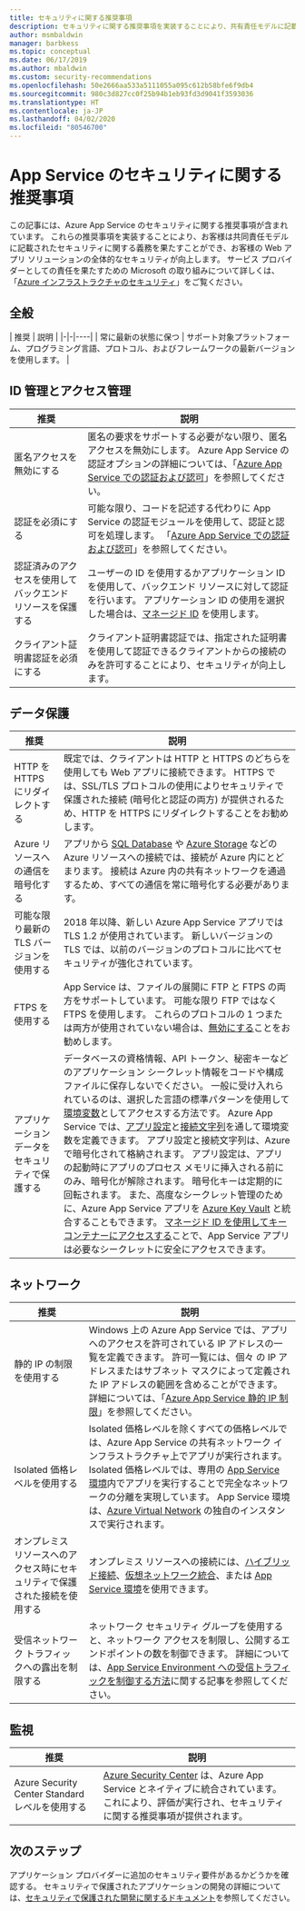 ```yaml
---
title: セキュリティに関する推奨事項
description: セキュリティに関する推奨事項を実装することにより、共有責任モデルに記載されたセキュリティに関する義務を果たすことができます。 アプリのセキュリティを強化します。
author: msmbaldwin
manager: barbkess
ms.topic: conceptual
ms.date: 06/17/2019
ms.author: mbaldwin
ms.custom: security-recommendations
ms.openlocfilehash: 50e2666aa533a5111055a095c612b58bfe6f9db4
ms.sourcegitcommit: 980c3d827cc0f25b94b1eb93fd3d9041f3593036
ms.translationtype: HT
ms.contentlocale: ja-JP
ms.lasthandoff: 04/02/2020
ms.locfileid: "80546700"
---
```

# <a name="security-recommendations-for-app-service"></a>App Service のセキュリティに関する推奨事項

この記事には、Azure App Service のセキュリティに関する推奨事項が含まれています。 これらの推奨事項を実装することにより、お客様は共同責任モデルに記載されたセキュリティに関する義務を果たすことができ、お客様の Web アプリ ソリューションの全体的なセキュリティが向上します。 サービス プロバイダーとしての責任を果たすための Microsoft の取り組みについて詳しくは、「[Azure インフラストラクチャのセキュリティ](../security/fundamentals/infrastructure.md)」をご覧ください。

## <a name="general"></a>全般

| 推奨 | 説明 |
|-|-|----|
| 常に最新の状態に保つ | サポート対象プラットフォーム、プログラミング言語、プロトコル、およびフレームワークの最新バージョンを使用します。 |

## <a name="identity-and-access-management"></a>ID 管理とアクセス管理

| 推奨 | 説明 |
|-|----|
| 匿名アクセスを無効にする | 匿名の要求をサポートする必要がない限り、匿名アクセスを無効にします。 Azure App Service の認証オプションの詳細については、「[Azure App Service での認証および認可](overview-authentication-authorization.md)」を参照してください。|
| 認証を必須にする | 可能な限り、コードを記述する代わりに App Service の認証モジュールを使用して、認証と認可を処理します。 「[Azure App Service での認証および認可](overview-authentication-authorization.md)」を参照してください。 |
| 認証済みのアクセスを使用してバックエンド リソースを保護する | ユーザーの ID を使用するかアプリケーション ID を使用して、バックエンド リソースに対して認証を行います。 アプリケーション ID の使用を選択した場合は、[マネージド ID](overview-managed-identity.md) を使用します。
| クライアント証明書認証を必須にする | クライアント証明書認証では、指定された証明書を使用して認証できるクライアントからの接続のみを許可することにより、セキュリティが向上します。 |

## <a name="data-protection"></a>データ保護

| 推奨 | 説明 |
|-|-|
| HTTP を HTTPS にリダイレクトする | 既定では、クライアントは HTTP と HTTPS のどちらを使用しても Web アプリに接続できます。 HTTPS では、SSL/TLS プロトコルの使用によりセキュリティで保護された接続 (暗号化と認証の両方) が提供されるため、HTTP を HTTPS にリダイレクトすることをお勧めします。 |
| Azure リソースへの通信を暗号化する | アプリから [SQL Database](https://azure.microsoft.com/services/sql-database/) や [Azure Storage](/azure/storage/) などの Azure リソースへの接続では、接続が Azure 内にとどまります。 接続は Azure 内の共有ネットワークを通過するため、すべての通信を常に暗号化する必要があります。 |
| 可能な限り最新の TLS バージョンを使用する | 2018 年以降、新しい Azure App Service アプリでは TLS 1.2 が使用されています。 新しいバージョンの TLS では、以前のバージョンのプロトコルに比べてセキュリティが強化されています。 |
| FTPS を使用する | App Service は、ファイルの展開に FTP と FTPS の両方をサポートしています。 可能な限り FTP ではなく FTPS を使用します。 これらのプロトコルの 1 つまたは両方が使用されていない場合は、[無効にする](deploy-ftp.md#enforce-ftps)ことをお勧めします。 |
| アプリケーション データをセキュリティで保護する | データベースの資格情報、API トークン、秘密キーなどのアプリケーション シークレット情報をコードや構成ファイルに保存しないでください。 一般に受け入れられているのは、選択した言語の標準パターンを使用して[環境変数](https://wikipedia.org/wiki/Environment_variable)としてアクセスする方法です。 Azure App Service では、[アプリ設定](web-sites-configure.md)と[接続文字列](web-sites-configure.md)を通して環境変数を定義できます。 アプリ設定と接続文字列は、Azure で暗号化されて格納されます。 アプリ設定は、アプリの起動時にアプリのプロセス メモリに挿入される前にのみ、暗号化が解除されます。 暗号化キーは定期的に回転されます。 また、高度なシークレット管理のために、Azure App Service アプリを [Azure Key Vault](/azure/key-vault/) と統合することもできます。 [マネージド ID を使用してキー コンテナーにアクセスする](../key-vault/tutorial-web-application-keyvault.md)ことで、App Service アプリは必要なシークレットに安全にアクセスできます。 |

## <a name="networking"></a>ネットワーク

| 推奨 | 説明 |
|-|-|
| 静的 IP の制限を使用する | Windows 上の Azure App Service では、アプリへのアクセスを許可されている IP アドレスの一覧を定義できます。 許可一覧には、個々 の IP アドレスまたはサブネット マスクによって定義された IP アドレスの範囲を含めることができます。 詳細については、「[Azure App Service 静的 IP 制限](app-service-ip-restrictions.md)」を参照してください。  |
| Isolated 価格レベルを使用する | Isolated 価格レベルを除くすべての価格レベルでは、Azure App Service の共有ネットワーク インフラストラクチャ上でアプリが実行されます。 Isolated 価格レベルでは、専用の [App Service 環境](environment/intro.md)内でアプリを実行することで完全なネットワークの分離を実現しています。 App Service 環境は、[Azure Virtual Network](/azure/virtual-network/) の独自のインスタンスで実行されます。|
| オンプレミス リソースへのアクセス時にセキュリティで保護された接続を使用する | オンプレミス リソースへの接続には、[ハイブリッド接続](app-service-hybrid-connections.md)、[仮想ネットワーク統合](web-sites-integrate-with-vnet.md)、または [App Service 環境](environment/intro.md)を使用できます。 |
| 受信ネットワーク トラフィックへの露出を制限する | ネットワーク セキュリティ グループを使用すると、ネットワーク アクセスを制限し、公開するエンドポイントの数を制御できます。 詳細については、[App Service Environment への受信トラフィックを制御する方法](environment/app-service-app-service-environment-control-inbound-traffic.md)に関する記事を参照してください。 |

## <a name="monitoring"></a>監視

| 推奨 | 説明 |
|-|-|
|Azure Security Center Standard レベルを使用する | [Azure Security Center](../security-center/security-center-app-services.md) は、Azure App Service とネイティブに統合されています。 これにより、評価が実行され、セキュリティに関する推奨事項が提供されます。 |

## <a name="next-steps"></a>次のステップ

アプリケーション プロバイダーに追加のセキュリティ要件があるかどうかを確認する。 セキュリティで保護されたアプリケーションの開発の詳細については、[セキュリティで保護された開発に関するドキュメント](../security/fundamentals/abstract-develop-secure-apps.md)を参照してください。
